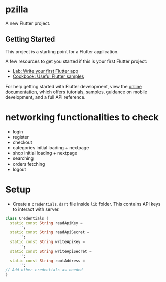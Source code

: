 # pzilla

A new Flutter project.

## Getting Started

This project is a starting point for a Flutter application.

A few resources to get you started if this is your first Flutter project:

- [Lab: Write your first Flutter app](https://docs.flutter.dev/get-started/codelab)
- [Cookbook: Useful Flutter samples](https://docs.flutter.dev/cookbook)

For help getting started with Flutter development, view the
[online documentation](https://docs.flutter.dev/), which offers tutorials,
samples, guidance on mobile development, and a full API reference.

# networking functionalities to check

- login
- register
- checkout
- categories initial loading + nextpage
- shop initial loading + nextpage
- searching
- orders fetching
- logout

# Setup
- Create a ```credentials.dart``` file inside ``lib`` folder. This contains API keys to interact with server.
```dart
class Credentials {
  static const String readApiKey =
      '';
  static const String readApiSecret =
      '';
  static const String writeApiKey =
      '';
  static const String writeApiSecret =
      '';
  static const String rootAddress =
      '';
// Add other credentials as needed
}
```
